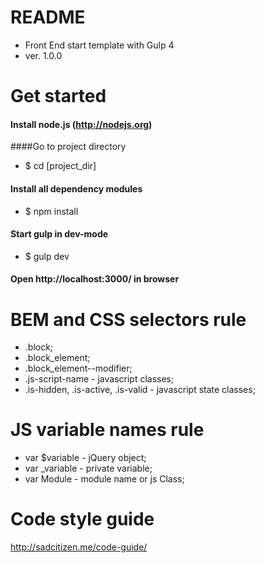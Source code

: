 # README #

* Front End start template with Gulp 4
* ver. 1.0.0

# Get started #
#### Install node.js (http://nodejs.org)
  
####Go to project directory
* $ cd [project_dir]

#### Install all dependency modules
* $ npm install

#### Start gulp in dev-mode
* $ gulp dev 

#### Open http://localhost:3000/ in browser


# BEM and CSS selectors rule #
* .block;
* .block_element;
* .block_element--modifier;
* .js-script-name - javascript classes;
* .is-hidden, .is-active, .is-valid - javascript state classes;

# JS variable names rule #
* var $variable - jQuery object;
* var _variable - private variable;
* var Module - module name or js Class;

# Code style guide #
http://sadcitizen.me/code-guide/


